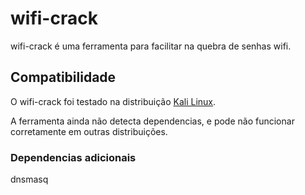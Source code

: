<h1>wifi-crack</h1>
wifi-crack é uma ferramenta para facilitar na quebra de senhas wifi.

<h2>Compatibilidade</h2>
O wifi-crack foi testado na distribuição <a href="https://www.kali.org/">Kali Linux</a>.

A ferramenta ainda não detecta dependencias, e pode não funcionar corretamente em outras distribuições.

<h3>Dependencias adicionais</h3>
dnsmasq
